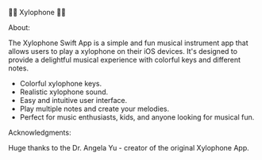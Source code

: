 🎼🪇 Xylophone 🪇🎼 

About:

The Xylophone Swift App is a simple and fun musical instrument app that allows users to play a xylophone on their iOS devices. It's designed to provide a delightful musical experience with colorful keys and different notes.

- Colorful xylophone keys.
- Realistic xylophone sound.
- Easy and intuitive user interface.
- Play multiple notes and create your melodies.
- Perfect for music enthusiasts, kids, and anyone looking for musical fun.


Acknowledgments:

Huge thanks to the Dr. Angela Yu - creator of the original Xylophone App.
